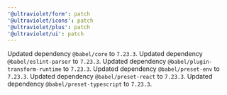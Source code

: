 ```yaml
---
'@ultraviolet/form': patch
'@ultraviolet/icons': patch
'@ultraviolet/plus': patch
'@ultraviolet/ui': patch
---
```


Updated dependency `@babel/core` to `7.23.3`.
Updated dependency `@babel/eslint-parser` to `7.23.3`.
Updated dependency `@babel/plugin-transform-runtime` to `7.23.3`.
Updated dependency `@babel/preset-env` to `7.23.3`.
Updated dependency `@babel/preset-react` to `7.23.3`.
Updated dependency `@babel/preset-typescript` to `7.23.3`.
